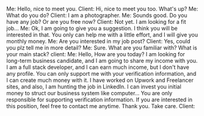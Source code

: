 Me: Hello, nice to meet you.
Client: Hi, nice to meet you too. What's up?
Me: What do you do?
Client: I am a photographer.
Me: Sounds good. Do you have any job? Or are you free now?
Client: Not yet. I am looking for a fit job...
Me: Ok, I am going to give you a suggestion. I think you will be interested in that. You only can help me with a little effort, and I will give you monthly money.
Me: Are you interested in my job post?
Client: Yes, could you plz tell me in more detail?
Me: Sure. What are you familiar with? What is your main stack?
client:
Me: Hello, How are you today? I am looking for long-term business candidate, and I am going to share my income with you. 
I am a full stack developer, and I can earn much income, but I don't have any profile. 
You can only support me with your verification information, and I can create much money with it. 
I have worked on Upwork and Freelancer sites, and also, I am hunting the job in LinkedIn. 
I can invest you initial money to struct our business system like computer... 
You are only responsible for supporting verification information. 
If you are interested in this position, feel free to contact me anytime. Thank you. Take care.
Client:  
